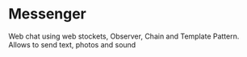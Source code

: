 # Messenger
 Web chat using web stockets, Observer, Chain and Template Pattern. Allows to send text, photos and sound
